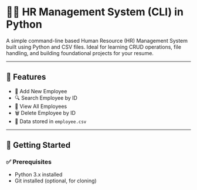 # 🧑‍💼 HR Management System (CLI) in Python

A simple command-line based Human Resource (HR) Management System built using Python and CSV files. Ideal for learning CRUD operations, file handling, and building foundational projects for your resume.

---

## 📌 Features

- 🔹 Add New Employee
- 🔍 Search Employee by ID
- 📄 View All Employees
- 🗑️ Delete Employee by ID
- 💾 Data stored in `employee.csv`

---

## 🚀 Getting Started

### ✅ Prerequisites
- Python 3.x installed
- Git installed (optional, for cloning)

